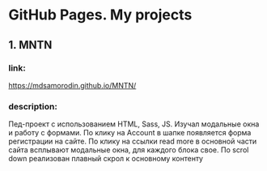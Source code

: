 # GitHub Pages. My projects
## 1. MNTN
### link: 
<https://mdsamorodin.github.io/MNTN/>
### description:
Пед-проект с использованием HTML, Sass, JS. Изучал модальные окна и работу с формами. 
По клику на Account в шапке появляется форма регистрации на сайте. По клику на ссылки read more в основной части сайта всплывают модальные окна, для каждого блока свое. По scrol down реализован плавный скрол к основному контенту
